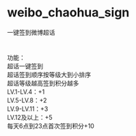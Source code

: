 # weibo_chaohua_sign
一键签到微博超话
#
功能：  
超话一键签到  
超话签到顺序按等级大到小排序  
超话等级越高签到积分越多  
LV.1-LV.4：+1  
LV.5-LV.8：+2  
LV.9-LV.11：+3  
LV.12及以上：+5  
每天6点到23点首次签到积分+10  
